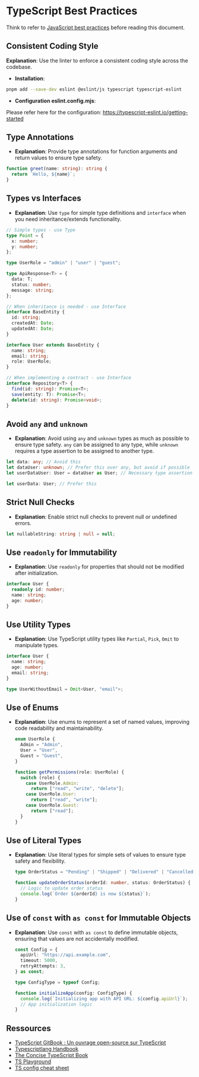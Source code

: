 # TypeScript Best Practices

Think to refer to [JavaScript best practices](../javascript/README.md) before reading this document.

## Consistent Coding Style

**Explanation**: Use the linter to enforce a consistent coding style across the codebase.

- **Installation**:

```bash
pnpm add --save-dev eslint @eslint/js typescript typescript-eslint
```

- **Configuration eslint.config.mjs**:

Please refer here for the configuration: https://typescript-eslint.io/getting-started

## Type Annotations

- **Explanation**: Provide type annotations for function arguments and return values to ensure type safety.

```typescript
function greet(name: string): string {
  return `Hello, ${name}`;
}
```

## Types vs Interfaces

- **Explanation**: Use `type` for simple type definitions and `interface` when you need inheritance/extends functionality.

```typescript
// Simple types - use Type
type Point = {
  x: number;
  y: number;
};

type UserRole = "admin" | "user" | "guest";

type ApiResponse<T> = {
  data: T;
  status: number;
  message: string;
};

// When inheritance is needed - use Interface
interface BaseEntity {
  id: string;
  createdAt: Date;
  updatedAt: Date;
}

interface User extends BaseEntity {
  name: string;
  email: string;
  role: UserRole;
}

// When implementing a contract - use Interface
interface Repository<T> {
  find(id: string): Promise<T>;
  save(entity: T): Promise<T>;
  delete(id: string): Promise<void>;
}
```

## Avoid `any` and `unknown`

- **Explanation**: Avoid using `any` and `unknown` types as much as possible to ensure type safety. `any` can be assigned to any type, while `unknown` requires a type assertion to be assigned to another type.

```typescript
let data: any; // Avoid this
let dataUser: unknown; // Prefer this over any, but avoid if possible
let userDataUser: User = dataUser as User; // Necessary type assertion for unknown usage

let userData: User; // Prefer this
```

## Strict Null Checks

- **Explanation**: Enable strict null checks to prevent null or undefined errors.

```typescript
let nullableString: string | null = null;
```

## Use `readonly` for Immutability

- **Explanation**: Use `readonly` for properties that should not be modified after initialization.

```typescript
interface User {
  readonly id: number;
  name: string;
  age: number;
}
```

## Use Utility Types

- **Explanation**: Use TypeScript utility types like `Partial`, `Pick`, `Omit` to manipulate types.

```typescript
interface User {
  name: string;
  age: number;
  email: string;
}

type UserWithoutEmail = Omit<User, "email">;
```

## Use of Enums

- **Explanation**: Use enums to represent a set of named values, improving code readability and maintainability.

  ```typescript
  enum UserRole {
    Admin = "Admin",
    User = "User",
    Guest = "Guest",
  }

  function getPermissions(role: UserRole) {
    switch (role) {
      case UserRole.Admin:
        return ["read", "write", "delete"];
      case UserRole.User:
        return ["read", "write"];
      case UserRole.Guest:
        return ["read"];
    }
  }
  ```

## Use of Literal Types

- **Explanation**: Use literal types for simple sets of values to ensure type safety and flexibility.

  ```typescript
  type OrderStatus = "Pending" | "Shipped" | "Delivered" | "Cancelled";

  function updateOrderStatus(orderId: number, status: OrderStatus) {
    // Logic to update order status
    console.log(`Order ${orderId} is now ${status}`);
  }
  ```

## Use of `const` with `as const` for Immutable Objects

- **Explanation**: Use `const` with `as const` to define immutable objects, ensuring that values are not accidentally modified.

  ```typescript
  const Config = {
    apiUrl: "https://api.example.com",
    timeout: 5000,
    retryAttempts: 3,
  } as const;

  type ConfigType = typeof Config;

  function initializeApp(config: ConfigType) {
    console.log(`Initializing app with API URL: ${config.apiUrl}`);
    // App initialization logic
  }
  ```

## Ressources

- [TypeScript GitBook : Un ouvrage open-source sur TypeScript](https://basarat.gitbook.io/typescript/)
- [Typescriptlang Handbook](https://www.typescriptlang.org/docs/handbook/intro.html)
- [The Concise TypeScript Book](https://typescript-book.vercel.app/books/the-concise-typescript-book/)
- [TS Playground](https://www.typescriptlang.org/play)
- [TS config cheat sheet](https://www.totaltypescript.com/tsconfig-cheat-sheet)
